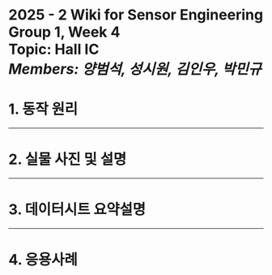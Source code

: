# 2025 - 2 Wiki for Sensor Engineering Group 1, Week 4 <br/> Topic: Hall IC <br/> *Members: 양범석, 성시원, 김인우, 박민규*
# 1. 동작 원리
---

# 2. 실물 사진 및 설명
---

# 3. 데이터시트 요약설명

---

# 4. 응용사례

